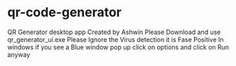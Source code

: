 # qr-code-generator
QR Generator desktop app Created by Ashwin
Please Download and use qr_generator_ui.exe 
Please Ignore the Virus detection it is Fase Positive
In windows if you see a Blue window pop up click on options and click on Run anyway
